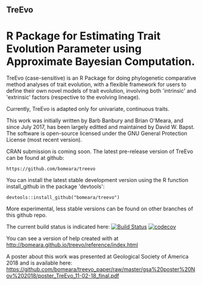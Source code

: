 ## TreEvo
# R Package for Estimating Trait Evolution Parameter using Approximate Bayesian Computation.

TreEvo (case-sensitive) is an R Package for doing phylogenetic comparative method analyses of trait evolution, with a flexible framework for users to define their own novel models of trait evolution, involving both 'intrinsic' and 'extrinsic' factors (respective to the evolving lineage).

Currently, TreEvo is adapted only for univariate, continuous traits.

This work was initially written by Barb Banbury and Brian O'Meara, and since July 2017, has been largely editted and maintained by David W. Bapst. The software is open-source licensed under the GNU General Protection License (most recent version).

CRAN submission is coming soon. The latest pre-release version of TreEvo can be found at github:

	https://github.com/bomeara/treevo
	
You can install the latest stable development version using the R function install_github in the package 'devtools':

	devtools::install_github("bomeara/treevo")
	
More experimental, less stable versions can be found on other branches of this github repo.

The current build status is indicated here:
	[![Build Status](https://travis-ci.org/bomeara/treevo.svg)](https://travis-ci.org/bomeara/treevo) [![codecov](https://codecov.io/gh/bomeara/treevo/branch/master/graph/badge.svg)](https://codecov.io/gh/bomeara/treevo)

You can see a version of help created with  at http://bomeara.github.io/treevo/reference/index.html

A poster about this work was presented at Geological Society of America 2018 and is available here:
	https://github.com/bomeara/treevo_paper/raw/master/gsa%20poster%20Nov%202018/poster_TreEvo_11-02-18_final.pdf

